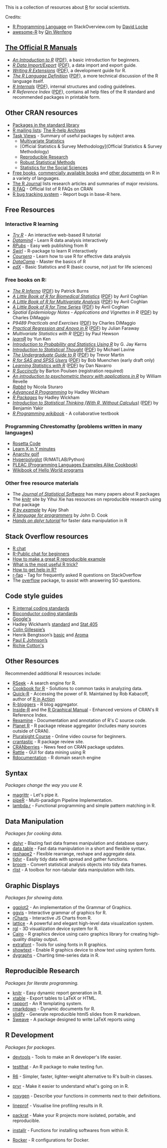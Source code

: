 This is a collection of resources about [R](http://www.r-project.org/) for social scientists.

Credits:
- [R Programming Language](http://stackoverflow.com/tags/r/info) on StackOverview.com by [David Locke](http://stackoverflow.com/users/1447/david-locke)
- [awesome-R](https://github.com/qinwf/awesome-R) by [Qin Wenfeng](http://qinwenfeng.com/)

## [The Official R Manuals](http://cran.r-project.org/manuals.html)

* [_An Introduction to R_](http://cran.r-project.org/doc/manuals/r-devel/R-intro.html) ([PDF](http://cran.r-project.org/doc/manuals/r-devel/R-intro.pdf)), a basic introduction for beginners.
* [_R Data Import/Export_](http://cran.r-project.org/doc/manuals/r-devel/R-data.html) ([PDF](http://cran.r-project.org/doc/manuals/r-devel/R-data.pdf)), a data import and export guide.
* [_Writing R Extensions_](http://cran.r-project.org/doc/manuals/r-devel/R-exts.html) ([PDF](http://cran.r-project.org/doc/manuals/r-devel/R-exts.pdf)), a development guide for R.
* [_The R Language Definition_](http://cran.r-project.org/doc/manuals/r-devel/R-lang.html) ([PDF](http://cran.r-project.org/doc/manuals/r-devel/R-lang.pdf)), a more technical discussion of the R language itself.
* [_R Internals_](http://cran.r-project.org/doc/manuals/r-devel/R-ints.html) ([PDF](http://cran.r-project.org/doc/manuals/r-devel/R-ints.pdf)), internal structures and coding guidelines.
* _R Reference Index_ ([PDF](http://cran.r-project.org/doc/manuals/r-devel/fullrefman.pdf)), contains all help files of the R standard and recommended packages in printable form.

## Other CRAN resources

* [Packages in the standard library](http://stat.ethz.ch/R-manual/R-patched/doc/html/packages.html)
* [R mailing lists](http://www.r-project.org/mail.html): [The R-help Archives](https://stat.ethz.ch/pipermail/r-help/)
* [Task Views](http://cran.r-project.org/web/views/) - Summary of useful packages by subject area.
  - [Multivariate Statistics](http://cran.r-project.org/web/views/Multivariate.html)
  - [Official Statistics & Survey Methodology](Official Statistics & Survey Methodology)
  - [Reproducible Research](http://cran.r-project.org/web/views/ReproducibleResearch.html)
  - [Robust Statistical Methods](http://cran.r-project.org/web/views/Robust.html)
  - [Statistics for the Social Sciences](http://cran.r-project.org/web/views/SocialSciences.html)
* [Free books][35], [commercially available books][36] and [other documents][37] on R in a variety of languages.
* [The R Journal][38] lists research articles and summaries of major revisions.
* [R FAQ][39] - Official list of R FAQs on CRAN
* [R bug tracking system][40] - Report bugs in base-R here.

## Free Resources

### Interactive R learning

* [_Try R_][41] - An interactive web-based R tutorial
* [_Datamind_][42] - Learn R data analysis interactively
* [_RPubs_][43] - Easy web publishing from R
* [_Swirl_][44] - R-package to learn R interactively
* [_Coursera_][45] - Learn how to use R for effective data analysis
* [_DataCamp_][46] - Master the basics of R
* [_edX_][47] - Basic Statistics and R (basic course, not just for life sciences)

### Free books on R:

* [_The R Inferno_][48] ([PDF][49]) by Patrick Burns
* [_A Little Book of R for Biomedical Statistics_][50] ([PDF][51]) by Avril Coghlan
* [_A Little Book of R for Multivariate Analysis_][52] ([PDF][53]) by Avril Coghlan
* [_A Little Book of R for Time Series_][54] ([PDF][55]) by Avril Coghlan
* _Spatial Epidemiology Notes - Applications and Vignettes in R_ ([PDF][56]) by Charles DiMaggio
* _P9489 Practicals and Exercises_ ([PDF][57]) by Charles DiMaggio
* [_Practical Regression and Anova in R_][58] ([PDF][59]) by Julian Faraway
* _Multivariate Statistics with R_ ([PDF][60]) by Paul Hewson
* [_learnR_][61] by Yun Ken
* [_Introduction to Probability and Statistics Using R_][62] by G. Jay Kerns
* [_Introduction to Statistical Thought_][63] ([PDF][64]) by Michael Lavine
* [_The Undergraduate Guide to R_][65] ([PDF][66]) by Trevor Martin
* [_R for SAS and SPSS Users_][67] ([PDF][68]) by Bob Muenchen (early draft only)
* [_Learning Statistics with R_][69] ([PDF][70]) by Dan Navarro
* [_R Succinctly_][71] by Barton Poulsen (registration required)
* [_An introduction to psychometric theory with applications in R_][72] by William Revelle
* [_Rabbit_][73] by Nicola Sturaro
* [_Advanced R Programming_][74] by Hadley Wickham
* [_R Packages_][75] by Hadley Wickham
* [_Introduction to Statistical Thinking (With R, Without Calculus)_][76] ([PDF][77]) by Benjamin Yakir
* [_R Programming wikibook_](http://en.wikibooks.org/wiki/R_Programming) - A collaborative textbook

### Programming Chrestomathy (problems written in many languages)

* [Rosetta Code][78]
* [Learn X in Y minutes][79]
* [Anarchy golf][80]
* [Hyperpolyglot][81] (R/MATLAB/Python)
* [PLEAC (Programming Languages Examples Alike Cookbook)][82]
* [Wikibook of Hello World programs][83]

### Other free resource materials

* The [_Journal of Statistical Software_][87] has many papers about R packages
* The [_knitr_][88] site by Yihui Xie has resources on reproducible research using that package
* [_R by example_][89] by Ajay Shah
* [_R language for programmers_][90] by John D. Cook
* [_Hands on dplyr tutorial_][91] for faster data manipulation in R

## Stack Overflow resources

* [R chat][92]
* [R-Public chat for beginners][93]
* [How to make a great R reproducible example][94]
* [What is the most useful R trick?][95]
* [How to get help in R?][96]
* [r-faq](http://stackoverflow.com/questions/tagged/r-faq) - Tag for frequently asked R questions on StackOverflow
* The [overflow][97] package, to assist with answering SO questions.

## Code style guides
* [R internal coding standards][119]
* [Bioconductor coding standards][120]
* [Google's][121]
* Hadley Wickham’s [standard][122] and [Stat 405][123]
* [Colin Gillespie’s][124]
* Henrik Bengtsson’s [basic][125] and [Aroma][126]
* [Paul E Johnson’s][127]
* [Richie Cotton's][128]

## Other Resources

Recommended additional R resources include:

* [RSeek][129] - A search engine for R.
* [Cookbook for R][131] - Solutions to common tasks in analyzing data.
* [Quick-R][132] - Accessing the power of R. Maintained by Rob Kabacoff, author of [R in Action](http://www.manning.com/kabacoff2/)
* [R-bloggers][135] - R blog aggregator.
* [Inside-R][136] and the [R Graphical Manual][137] - Enhanced versions of CRAN's R Reference Index.
* [Rexamine][138] - Documentation and annotation of R's C source code.
* [Planet R][139] - R package release aggregator (includes many sources outside of CRAN).
* [Pluralsight Course][140] - Online video course for beginners.
* [crantastic][141] - R package review site.
* [CRANberries][142] - News feed on CRAN package updates.
* [Rattle][143] - GUI for data mining using R
* [Rdocumentation][144] - R domain search engine

## Syntax
*Packages change the way you use R.*

* [magrittr](https://github.com/smbache/magrittr) - Let's pipe it.
* [pipeR](https://github.com/renkun-ken/pipeR) - Multi-paradigm Pipeline Implementation.
* [lambda.r](https://github.com/zatonovo/lambda.r) - Functional programming and simple pattern matching in R.

## Data Manipulation
*Packages for cooking data.*

* [dplyr](https://github.com/hadley/dplyr) -  Blazing fast data frames manipulation and database query.
* [data.table](https://github.com/Rdatatable/data.table) - Fast data manipulation in a short and flexible syntax.
* [reshape2](https://github.com/hadley/reshape) - Flexible rearrange, reshape and aggregate data.
* [tidyr](https://github.com/hadley/tidyr) - Easily tidy data with spread and gather functions.
* [broom](https://github.com/dgrtwo/broom) - Convert statistical analysis objects into tidy data frames.
* [rlist](https://github.com/renkun-ken/rlist) - A toolbox for non-tabular data manipulation with lists.

## Graphic Displays
*Packages for showing data.*

* [ggplot2](https://github.com/hadley/ggplot2) -  An implementation of the Grammar of Graphics.
* [ggvis](https://github.com/rstudio/ggvis) - Interactive grammar of graphics for R.
* [rCharts](https://github.com/ramnathv/rCharts) - Interactive JS Charts from R.
* [lattice](http://lattice.r-forge.r-project.org/) -  A powerful and elegant high-level data visualization system.
* [rgl](http://cran.r-project.org/web/packages/rgl/index.html) - 3D visualization device system for R.
* [Cairo](http://cran.r-project.org/web/packages/Cairo/index.html) - R graphics device using cairo graphics library for creating high-quality display  output.
* [extrafont](https://github.com/wch/extrafont) - Tools for using fonts in R graphics.
* [showtext](https://github.com/yixuan/showtext) - Enable R graphics device to show text using system fonts.
* [dygraphs](https://github.com/rstudio/dygraphs) - Charting time-series data in R.

## Reproducible Research
*Packages for literate programming.*

* [knitr](http://yihui.name/knitr/) - Easy dynamic report generation in R.
* [xtable](http://cran.r-project.org/web/packages/xtable/index.html) -  Export tables to LaTeX or HTML.
* [rapport](http://rapport-package.info/#intro) - An R templating system.
* [rmarkdown](http://rmarkdown.rstudio.com/) -  Dynamic documents for R.
* [slidify](https://github.com/ramnathv/slidify) - Generate reproducible html5 slides from R markdown.
* [Sweave](https://www.statistik.lmu.de/~leisch/Sweave/) - A package designed to write LaTeX reports using

## R Development
*Packages for packages.*

* [devtools](https://github.com/hadley/devtools) - Tools to make an R developer's life easier.
* [testthat](https://github.com/hadley/testthat) - An R package to make testing fun.
* [R6](https://github.com/wch/R6) - Simpler, faster, lighter-weight alternative to R's built-in classes.
* [pryr](https://github.com/hadley/pryr) -  Make it easier to understand what's going on in R.
* [roxygen](https://github.com/klutometis/roxygen) - Describe your functions in comments next to their definitions.
* [lineprof](https://github.com/hadley/lineprof) - Visualise line profiling results in R.
* [packrat](https://github.com/rstudio/packrat) - Make your R projects more isolated, portable, and reproducible.
* [installr](https://github.com/talgalili/installr/) - Functions for installing softwares from within R.
* [Rocker](https://github.com/rocker-org) - R configurations for Docker.

  [1]: http://www.r-project.org "R project homepage"
  [2]: http://stackoverflow.com/tags/r/info
  [3]: http://stackoverflow.com/users/1447/david-locke
  [4]: https://github.com/qinwf/awesome-R
  [5]: http://qinwenfeng.com/
  [6]: http://www.r-project.org/contributors.html
  [7]: http://cran.r-project.org "CRAN The Comprehensive R Archive Network"
  [8]: http://stackoverflow.com/tags/r/info
  [9]: http://stackoverflow.com/users/1447/david-locke
  [10]: http://cran.r-project.org/manuals.html
  [11]: http://cran.r-project.org/doc/manuals/r-devel/R-intro.html
  [12]: http://cran.r-project.org/doc/manuals/r-devel/R-intro.pdf
  [13]: http://cran.r-project.org/doc/manuals/r-devel/R-intro.epub
  [14]: http://cran.r-project.org/doc/manuals/r-devel/R-data.html
  [15]: http://cran.r-project.org/doc/manuals/r-devel/R-data.pdf
  [16]: http://cran.r-project.org/doc/manuals/r-devel/R-data.epub
  [17]: http://cran.r-project.org/doc/manuals/r-devel/R-admin.html
  [18]: http://cran.r-project.org/doc/manuals/r-devel/R-admin.pdf
  [19]: http://cran.r-project.org/doc/manuals/r-devel/R-admin.epub
  [20]: http://cran.r-project.org/doc/manuals/r-devel/R-exts.html
  [21]: http://cran.r-project.org/doc/manuals/r-devel/R-exts.pdf
  [22]: http://cran.r-project.org/doc/manuals/r-devel/R-exts.epub
  [23]: http://cran.r-project.org/doc/manuals/r-devel/R-lang.html
  [24]: http://cran.r-project.org/doc/manuals/r-devel/R-lang.pdf
  [25]: http://cran.r-project.org/doc/manuals/r-devel/R-lang.epub
  [26]: http://cran.r-project.org/doc/manuals/r-devel/R-ints.html
  [27]: http://cran.r-project.org/doc/manuals/r-devel/R-ints.pdf
  [28]: http://cran.r-project.org/doc/manuals/r-devel/R-ints.epub
  [29]: http://cran.r-project.org/doc/manuals/r-devel/fullrefman.pdf
  [30]: http://cran.r-project.org/web/packages/policies.html
  [31]: http://cran.r-project.org/web/packages/policies.pdf
  [32]: http://stat.ethz.ch/R-manual/R-patched/doc/html/packages.html
  [33]: http://www.r-project.org/mail.html
  [34]: http://cran.r-project.org/web/views/
  [35]: http://cran.r-project.org/doc/contrib/
  [36]: http://www.r-project.org/doc/bib/R-books.html
  [37]: http://cran.r-project.org/other-docs.html
  [38]: http://journal.r-project.org/
  [39]: http://cran.r-project.org/doc/FAQ/R-FAQ.html
  [40]: https://bugs.r-project.org/bugzilla3/
  [41]: http://www.codeschool.com/courses/try-r
  [42]: http://www.datamind.org
  [43]: http://rpubs.com
  [44]: http://swirlstats.com
  [45]: https://www.coursera.org/course/rprog
  [46]: https://www.datacamp.com/courses/introduction-to-r
  [47]: https://www.edx.org/course/statistics-r-life-sciences-harvardx-ph525-1x
  [48]: http://www.burns-stat.com/documents/books/the-r-inferno/
  [49]: http://www.burns-stat.com/pages/Tutor/R_inferno.pdf
  [50]: http://a-little-book-of-r-for-biomedical-statistics.readthedocs.org/en/latest/index.html
  [51]: https://media.readthedocs.org/pdf/a-little-book-of-r-for-biomedical-statistics/latest/a-little-book-of-r-for-biomedical-statistics.pdf
  [52]: http://little-book-of-r-for-multivariate-analysis.readthedocs.org/en/latest/index.html
  [53]: https://media.readthedocs.org/pdf/little-book-of-r-for-multivariate-analysis/latest/little-book-of-r-for-multivariate-analysis.pdf
  [54]: http://a-little-book-of-r-for-time-series.readthedocs.org/en/latest/index.html
  [55]: https://media.readthedocs.org/pdf/a-little-book-of-r-for-time-series/latest/a-little-book-of-r-for-time-series.pdf
  [56]: http://www.columbia.edu/~cjd11/charles_dimaggio/DIRE/resources/spatialEpiBook.pdf
  [57]: http://www.columbia.edu/~cjd11/charles_dimaggio/DIRE/resources/R/practicalsBookNoAns.pdf
  [58]: http://www.maths.bath.ac.uk/~jjf23/book/
  [59]: http://www.maths.bath.ac.uk/%7Ejjf23/book/pra.pdf
  [60]: http://local.disia.unifi.it/rampichini/analisi_multivariata/Hewson_notes.pdf
  [61]: http://renkun.me/learnR/
  [62]: http://ipsur.org/
  [63]: http://people.math.umass.edu/~lavine/Book/book.html
  [64]: http://people.math.umass.edu/~lavine/Book/book.pdf
  [65]: https://sites.google.com/site/undergraduateguidetor/
  [66]: https://sites.google.com/site/undergraduateguidetor/manual-files/undergradguidetoR.pdf
  [67]: http://r4stats.com/downloads/
  [68]: http://r4stats.com/downloads/
  [69]: http://health.adelaide.edu.au/psychology/ccs/teaching/lsr/
  [70]: http://health.adelaide.edu.au/psychology/ccs/docs/lsr/lsr-0.4.pdf
  [71]: http://www.syncfusion.com/resources/techportal/ebooks/rsuccinctly
  [72]: http://www.personality-project.org/r/book/
  [73]: http://www.quantide.com/R/r-training/r-web-books/rabbit-introduction-to-r/
  [74]: http://adv-r.had.co.nz/
  [75]: http://r-pkgs.had.co.nz/
  [76]: http://pluto.huji.ac.il/~msby/StatThink/index.html
  [77]: http://pluto.huji.ac.il/%7Emsby/StatThink/IntroStat.pdf
  [78]: http://rosettacode.org/wiki/Category:R
  [79]: http://learnxinyminutes.com/docs/r/
  [80]: http://golf.shinh.org/l.rb?r
  [81]: http://hyperpolyglot.org/numerical-analysis
  [82]: http://pleac.sourceforge.net/pleac_R/index.html
  [83]: https://en.wikibooks.org/wiki/List_of_hello_world_programs#S_.28and_R.29
  [84]: http://www.math.umaine.edu/~hiebeler/comp/matlabR.html
  [85]: http://www.math.umaine.edu/~hiebeler/comp/matlabR.pdf
  [86]: http://mathesaurus.sourceforge.net/
  [87]: http://www.jstatsoft.org/
  [88]: http://yihui.name/knitr
  [89]: http://www.mayin.org/ajayshah/KB/R/index.html
  [90]: http://www.johndcook.com/blog/r_language_for_programmers/
  [91]: http://www.dataschool.io/dplyr-tutorial-for-faster-data-manipulation-in-r/
  [92]: http://chat.stackoverflow.com/rooms/106/r
  [93]: http://chat.stackoverflow.com/rooms/25312/r-public
  [94]: http://stackoverflow.com/questions/5963269/how-to-make-a-great-r-reproducible-example
  [95]: http://stackoverflow.com/questions/1295955/what-is-the-most-useful-r-trick
  [96]: http://stackoverflow.com/q/15289995/134830
  [97]: https://github.com/mrdwab/oveRflow
  [98]: http://ess.r-project.org/
  [99]: https://www.gnu.org/software/emacs/
  [100]: http://xemacs.org/
  [101]: http://www.rstudio.com/ide/
  [102]: http://www.openanalytics.eu/architect
  [103]: http://www.eclipse.org/eclipse/
  [104]: http://www.walware.de/goto/statet
  [105]: http://www.revolutionanalytics.com/products/revolution-r.php
  [106]: http://tap.tibco.com/storefront/trialware/tibco-enterprise-runtime-for-r/prod15307.html
  [107]: http://care.live-analytics.com/
  [108]: http://rforge.net/JGR/
  [109]: http://www.sciviews.org/Tinn-R/
  [110]: http://www.sciviews.org/SciViews-K
  [111]: http://www.activestate.com/komodo-ide
  [112]: http://sourceforge.net/projects/npptor/
  [113]: http://www.vim.org/scripts/script.php?script_id=2628
  [114]: http://rgedit.sourceforge.net/
  [115]: http://www.deducer.org/pmwiki/pmwiki.php?n=Main.DeducerManual
  [116]: http://shiny.rstudio.com/
  [117]: https://rforge.net/FastRWeb/
  [118]: http://rpackages.ianhowson.com/cran/shiny/man/shiny-package.html
  [119]: http://cran.r-project.org/doc/manuals/R-ints.html#R-coding-standards
  [120]: http://master.bioconductor.org/developers/how-to/coding-style/
  [121]: http://google-styleguide.googlecode.com/svn/trunk/Rguide.xml
  [122]: http://adv-r.had.co.nz/Style.html
  [123]: http://stat405.had.co.nz/r-style.html
  [124]: http://csgillespie.wordpress.com/2010/11/23/r-style-guide/
  [125]: https://docs.google.com/View?id=dddzqd53_2646dcw759cb
  [126]: https://docs.google.com/Doc?docid=0ATuHjzgbQ0B8ZGRkenFkNTNfMjY0NTR0azd4enhj
  [127]: http://cran.r-project.org/web/packages/rockchalk/vignettes/Rstyle.pdf
  [128]: http://4dpiecharts.com/r-code-style-guide/
  [129]: http://www.rseek.org/
  [130]: http://mycroftproject.com/search-engines.html?name=rseek.org
  [131]: http://www.cookbook-r.com/
  [132]: http://www.statmethods.net/
  [133]: http://en.wikipedia.org/wiki/R_%28programming_language%29
  [134]: https://en.wikiversity.org/wiki/R
  [135]: http://www.r-bloggers.com/
  [136]: http://www.inside-r.org/r-doc
  [137]: http://rgm3.lab.nig.ac.jp/RGM/R_image_list?page=416&init=true
  [138]: http://docs.rexamine.com/R-devel/index.html
  [139]: http://planetr.stderr.org/
  [140]: http://www.pluralsight.com/courses/r-programming-fundamentals
  [141]: http://crantastic.org/
  [142]: http://dirk.eddelbuettel.com/cranberries/about/
  [143]: http://rattle.togaware.com/
  [144]: http://www.rdocumentation.org/
  [145]: http://www.revolutionanalytics.com/revolution-r-open
  [146]: http://www.oracle.com/technetwork/database/database-technologies/r/r-distribution/overview/index.html
  [147]: http://www.oracle.com/technetwork/database/database-technologies/r/r-enterprise/overview/index.html
  [148]: http://www.pqr-project.org/
  [149]: http://www.cs.kent.ac.uk/people/staff/arr/
  [150]: http://www.renjin.org/
  [151]: http://tap.tibco.com/storefront/trialware/tibco-enterprise-runtime-for-r/prod15307.html
  [152]: https://github.com/jtalbot/riposte
  [153]: https://github.com/allr/fastr
